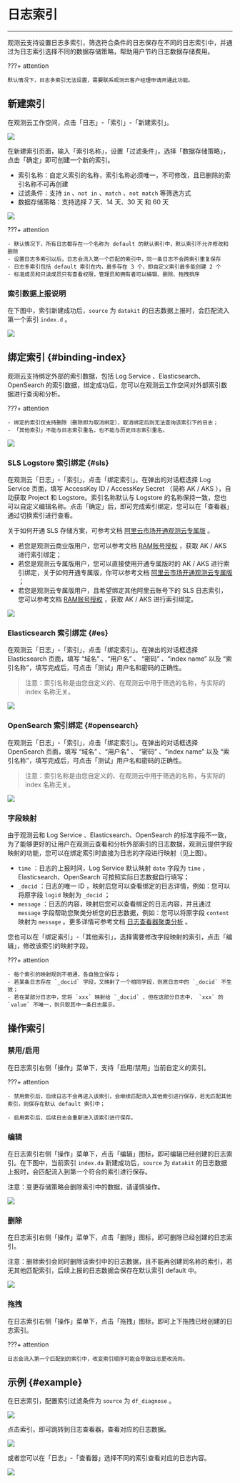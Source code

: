 # 日志索引
---

观测云支持设置日志多索引，筛选符合条件的日志保存在不同的日志索引中，并通过为日志索引选择不同的数据存储策略，帮助用户节约日志数据存储费用。

???+ attention

    默认情况下，日志多索引无法设置，需要联系观测云客户经理申请开通此功能。

## 新建索引

在观测云工作空间，点击「日志」-「索引」-「新建索引」。

![](img/5.log_6.png)

在新建索引页面，输入「索引名称」，设置「过滤条件」，选择「数据存储策略」，点击「确定」即可创建一个新的索引。

- 索引名称：自定义索引的名称，索引名称必须唯一，不可修改，且已删除的索引名称不可再创建
- 过滤条件：支持 `in` 、`not in` 、`match` 、`not match` 等筛选方式
- 数据存储策略：支持选择 7 天、14 天、30 天 和 60 天

![](img/6.index_2.png)

???+ attention

    - 默认情况下，所有日志都存在一个名称为 default 的默认索引中，默认索引不允许修改和删除
    - 设置日志多索引以后，日志会流入第一个匹配的索引中，同一条日志不会跨索引重复保存
    - 日志多索引包括 default 索引在内，最多存在 3 个，即自定义索引最多能创建 2 个
    - 标准成员和只读成员只有查看权限，管理员和拥有者可以编辑、删除、拖拽排序



### 索引数据上报说明

在下图中，索引新建成功后，`source` 为 `datakit` 的日志数据上报时，会匹配流入第一个索引 `index.d` 。

![](img/5.log_6.png)



## 绑定索引 {#binding-index}

观测云支持绑定外部的索引数据，包括 Log Service 、Elasticsearch、OpenSearch 的索引数据，绑定成功后，您可以在观测云工作空间对外部索引数据进行查询和分析。

???+ attention

    - 绑定的索引仅支持删除（删除即为取消绑定），取消绑定后则无法查询该索引下的日志；
    - 「其他索引」不能与日志索引重名，也不能与历史日志索引重名。

![](img/log01.png)

### SLS Logstore 索引绑定 {#sls}

在观测云「日志」-「索引」，点击「绑定索引」。在弹出的对话框选择 Log Service 页面，填写 AccessKey ID / AccessKey Secret （简称 AK / AKS ），自动获取 Project 和 Logstore。索引名称默认与 Logstore 的名称保持一致，您也可以自定义编辑名称。点击「确定」后，即可完成索引绑定，您可以在「查看器」通过切换索引进行查看。

关于如何开通 SLS 存储方案，可参考文档 [阿里云市场开通观测云专属版](../billing/commercial-aliyun-sls.md) 。

- 若您是观测云商业版用户，您可以参考文档 [RAM账号授权](../billing/billing-method/sls-grant.md) ，获取 AK / AKS 进行索引绑定；
- 若您是观测云专属版用户，您可以直接使用开通专属版时的 AK / AKS 进行索引绑定，关于如何开通专属版，你可以参考文档 [阿里云市场开通观测云专属版](../billing/commercial-aliyun-sls.md) ；
- 若您是观测云专属版用户，且希望绑定其他阿里云账号下的 SLS 日志索引，您可以参考文档 [RAM账号授权](../billing/billing-method/sls-grant.md) ，获取 AK / AKS 进行索引绑定。

![](img/9.log_index_1.png)

### Elasticsearch 索引绑定  {#es}

在观测云「日志」-「索引」，点击「绑定索引」。在弹出的对话框选择 Elasticsearch 页面，填写 “域名” 、“用户名” 、 “密码” 、“index name” 以及 “索引名称”，填写完成后，可点击「测试」用户名和密码的正确性。

> 注意：索引名称是由您自定义的、在观测云中用于筛选的名称，与实际的 index 名称无关。

![](img/9.log_index_2.png)



### OpenSearch 索引绑定  {#opensearch}

在观测云「日志」-「索引」，点击「绑定索引」。在弹出的对话框选择 OpenSearch 页面，填写 “域名” 、“用户名” 、 “密码” 、“index name” 以及 “索引名称”，填写完成后，可点击「测试」用户名和密码的正确性。

> 注意：索引名称是由您自定义的、在观测云中用于筛选的名称，与实际的 index 名称无关。

![](img/9.log_index_3.png)



### 字段映射

由于观测云和 Log Service 、Elasticsearch、OpenSearch 的标准字段不一致，为了能够更好的让用户在观测云查看和分析外部索引的日志数据，观测云提供字段映射的功能，您可以在绑定索引时直接为日志的字段进行映射（见上图）。

- `time` ：日志的上报时间，Log Service 默认映射 `date` 字段为 `time` ，Elasticsearch、OpenSearch 可按照实际日志数据自行填写；
- `_docid` ：日志的唯一 ID ，映射后您可以查看绑定的日志详情，例如：您可以将原字段 `logid` 映射为 `_docid` ；
- `message` ：日志的内容，映射后您可以查看绑定的日志内容，并且通过 `message` 字段帮助您聚类分析您的日志数据，例如：您可以将原字段 `content` 映射为 `message` 。更多详情可参考文档 [日志查看器聚类分析](explorer.md) 。

您也可以在「绑定索引」-「其他索引」，选择需要修改字段映射的索引，点击「编辑」，修改该索引的映射字段。

???+ attention

    - 每个索引的映射规则不相通，各自独立保存；
    - 若某条日志存在 `_docid` 字段，又映射了一个相同字段，则原日志中的 `_docid` 不生效；
    - 若在某部分日志中，您将 `xxx` 映射给 `_docid` ，但在这部分日志中， `xxx` 的 `value` 不唯一，则只取其中一条日志展示。

## 操作索引

### 禁用/启用

在日志索引右侧「操作」菜单下，支持「启用/禁用」当前自定义的索引。

???+ attention

    - 禁用索引后，后续日志不会再进入该索引，会继续匹配流入其他索引进行保存，若无匹配其他索引，则保存在默认 default 索引中；
    
    - 启用索引后，后续日志会重新进入该索引进行保存。

### 编辑

在日志索引右侧「操作」菜单下，点击「编辑」图标，即可编辑已经创建的日志索引。在下图中，当前索引 `index.da` 新建成功后，`source` 为 `datakit` 的日志数据上报时，会匹配流入到第一个符合的索引进行保存。

注意：变更存储策略会删除索引中的数据，请谨慎操作。

![](img/6.index_3.png)

### 删除

在日志索引右侧「操作」菜单下，点击「删除」图标，即可删除已经创建的日志索引。

注意：删除索引会同时删除该索引中的日志数据，且不能再创建同名称的索引，若无其他匹配索引，后续上报的日志数据会保存在默认索引 default 中。

![](img/6.index_4.png)

### 拖拽

在日志索引右侧「操作」菜单下，点击「拖拽」图标，即可上下拖拽已经创建的日志索引。

???+ attention

    日志会流入第一个匹配到的索引中，改变索引顺序可能会导致日志更改流向。


## 示例 {#example}

在日志索引，配置索引过滤条件为 `source` 为 `df_diagnose` 。

![](img/5.log_4.png)

点击索引，即可跳转到日志查看器，查看对应的日志数据。

![](img/5.log_5.png)

或者您可以在「日志」-「查看器」选择不同的索引查看对应的日志内容。

![](img/5.log_3.1.png)
